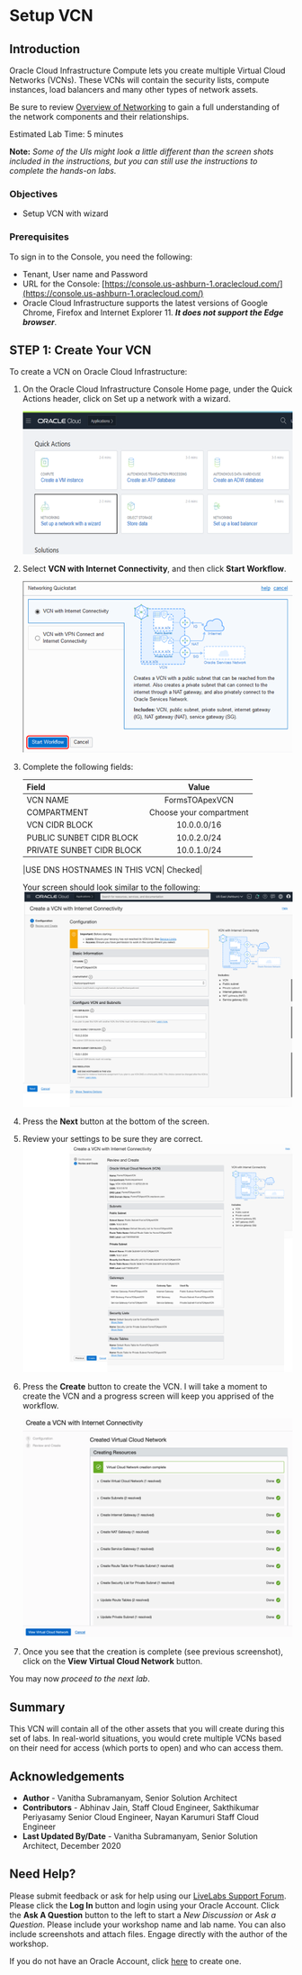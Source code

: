 # Setup VCN

## Introduction

Oracle Cloud Infrastructure Compute lets you create multiple Virtual Cloud Networks (VCNs). These VCNs will contain the security lists, compute instances, load balancers and many other types of network assets.

Be sure to review [Overview of Networking](https://docs.cloud.oracle.com/iaas/Content/Network/Concepts/overview.htm) to gain a full understanding of the network components and their relationships.

Estimated Lab Time: 5 minutes

**Note:** *Some of the UIs might look a little different than the screen shots included in the instructions, but you can still use the instructions to complete the hands-on labs.*

### Objectives

* Setup VCN with wizard

### Prerequisites

To sign in to the Console, you need the following:

- Tenant, User name and Password
- URL for the Console: [https://console.us-ashburn-1.oraclecloud.com/](https://console.us-ashburn-1.oraclecloud.com/)
- Oracle Cloud Infrastructure supports the latest versions of Google Chrome, Firefox and Internet Explorer 11. ***It does not support the Edge browser***.

## **STEP 1**: Create Your VCN

To create a VCN on Oracle Cloud Infrastructure:

1. On the Oracle Cloud Infrastructure Console Home page, under the Quick Actions header, click on Set up a network with a wizard.

    ![Setup a Network with a Wizard](images/setupVCN1.png)

2. Select **VCN with Internet Connectivity**, and then click **Start Workflow**.

    ![Start Workflow](images/setupVCN2.png)

3. Complete the following fields:

    |                  **Field**              |    **Value**  |
    |----------------------------------------|:------------:|
    |VCN NAME |FormsTOApexVCN|
    |COMPARTMENT |  Choose your compartment
    |VCN CIDR BLOCK|10.0.0.0/16|
    |PUBLIC SUNBET CIDR BLOCK|10.0.2.0/24|
    |PRIVATE SUNBET CIDR BLOCK|10.0.1.0/24|

    |USE DNS HOSTNAMES IN THIS VCN| Checked|

    Your screen should look similar to the following:
    ![Create VCN Configuration](images/setupVCN3.png)

4. Press the **Next** button at the bottom of the screen.

5. Review your settings to be sure they are correct.
    ![Review Configuration](images/setupVCN4.png)


6. Press the **Create** button to create the VCN. I will take a moment to create the VCN and a progress screen will keep you apprised of the workflow.

    ![Workflow](images/workflow.png)

7. Once you see that the creation is complete (see previous screenshot), click on the **View Virtual Cloud Network** button.

You may now *proceed to the next lab*.


## Summary

This VCN will contain all of the other assets that you will create during this set of labs. In real-world situations, you would crete multiple VCNs based on their need for access (which ports to open) and who can access them.

## Acknowledgements

- **Author** -  Vanitha Subramanyam, Senior Solution Architect
- **Contributors** - Abhinav Jain, Staff Cloud Engineer, Sakthikumar Periyasamy Senior Cloud Engineer, Nayan Karumuri Staff Cloud Engineer
- **Last Updated By/Date** - Vanitha Subramanyam, Senior Solution Architect, December 2020

## Need Help?

Please submit feedback or ask for help using our [LiveLabs Support Forum](https://community.oracle.com/tech/developers/categories/oracle-apex-development-workshops). Please click the **Log In** button and login using your Oracle Account. Click the **Ask A Question** button to the left to start a *New Discussion* or *Ask a Question*.  Please include your workshop name and lab name.  You can also include screenshots and attach files.  Engage directly with the author of the workshop.

If you do not have an Oracle Account, click [here](https://profile.oracle.com/myprofile/account/create-account.jspx) to create one.

